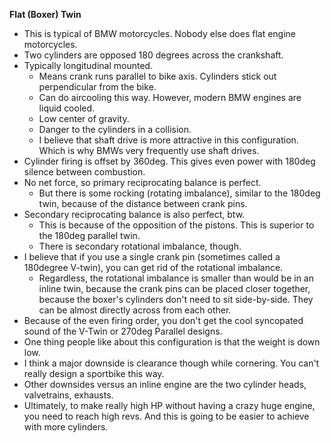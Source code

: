 **Flat (Boxer) Twin**

- This is typical of BMW motorcycles. Nobody else does flat engine
  motorcycles.
- Two cylinders are opposed 180 degrees across the crankshaft.
- Typically longitudinal mounted.
  - Means crank runs parallel to bike axis. Cylinders stick out
    perpendicular from the bike.
  - Can do aircooling this way. However, modern BMW engines are liquid
    cooled.
  - Low center of gravity.
  - Danger to the cylinders in a collision.
  - I believe that shaft drive is more attractive in this configuration.
    Which is why BMWs very frequently use shaft drives.
- Cylinder firing is offset by 360deg. This gives even power with 180deg
  silence between combustion.
- No net force, so primary reciprocating balance is perfect.
  - But there is some rocking (rotating imbalance), similar to the
    180deg twin, because of the distance between crank pins.
- Secondary reciprocating balance is also perfect, btw.
  - This is because of the opposition of the pistons. This is superior
    to the 180deg parallel twin.
  - There is secondary rotational imbalance, though.
- I believe that if you use a single crank pin (sometimes called a
  180degree V-twin), you can get rid of the rotational imbalance.
  - Regardless, the rotational imbalance is smaller than would be in an
    inline twin, because the crank pins can be placed closer together,
    because the boxer's cylinders don't need to sit side-by-side. They
    can be almost directly across from each other.
- Because of the even firing order, you don't get the cool syncopated
  sound of the V-Twin or 270deg Parallel designs.
- One thing people like about this configuration is that the weight is
  down low.
- I think a major downside is clearance though while cornering. You
  can't really design a sportbike this way.
- Other downsides versus an inline engine are the two cylinder heads,
  valvetrains, exhausts.
- Ultimately, to make really high HP without having a crazy huge engine,
  you need to reach high revs. And this is going to be easier to achieve
  with more cylinders.
